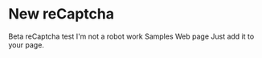 # New reCaptcha
Beta reCaptcha test
I'm not a robot work
Samples Web page
Just add it to your page.

 
